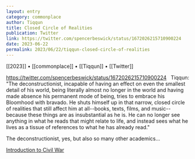 ```yaml
---
layout: entry
category: commonplace
author: Tiqqun
title: Closed Circle of Realities
publication: Twitter
link: https://twitter.com/spencerbeswick/status/1672026215710900224
date: 2023-06-22
permalink: 2023/06/22/tiqqun-closed-circle-of-realities
---
```


[[2023]] • [[commonplace]] • [[Tiqqun]] • [[Twitter]]

https://twitter.com/spencerbeswick/status/1672026215710900224
 
Tiqqun: "The deconstructionist, incapable of having an effect on even the smallest detail of his world, being literally almost no longer in the world and having made absence his permanent mode of being, tries to  embrace his Bloomhood with bravado. He shuts himself up in that narrow, closed circle of realities that still affect him at all--books, texts, films, and music--because these things are as insubstantial as he is. He can no longer see anything in what he reads that might relate to life, and instead sees what he lives as a tissue of references to what he has already read."

The deconstructionist, yes, but also so many other academics...

[Introduction to Civil War](https://illwill.com/print/tiqqun-introduction-to-civil-war)
